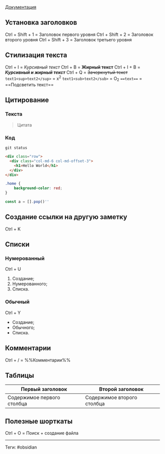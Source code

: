 [Документация](https://publish.obsidian.md/help-ru/%D0%A0%D1%83%D0%BA%D0%BE%D0%B2%D0%BE%D0%B4%D1%81%D1%82%D0%B2%D0%B0/%D0%A4%D0%BE%D1%80%D0%BC%D0%B0%D1%82%D0%B8%D1%80%D0%BE%D0%B2%D0%B0%D0%BD%D0%B8%D0%B5+%D0%B7%D0%B0%D0%BC%D0%B5%D1%82%D0%BE%D0%BA)
## Установка заголовков
Ctrl + Shift + 1 = Заголовок первого уровня
Ctrl + Shift + 2 = Заголовок второго уровня
Ctrl + Shift + 3 = Заголовок третьего уровня

## Стилизация текста
Ctrl + I = *Курсивный текст*
Ctrl + B = **Жирный текст**
Ctrl + I + B = ***Курсивный и жирный текст***
Ctrl + Q = ~~Зачеркнутый текст~~ 
`text1<sup>text2</sup>` = x<sup>2</sup>
`text1<sub>text2</sub>` = O<sub>2</sub>
`==text==` = ==Подсветить текст==

## Цитирование
### Текста
> Цитата

### Код
`git status`

```html
<div class="row">
  <div class="col-md-6 col-md-offset-3">
    <h1>Hello World</h1>
  </div>
</div>
```

```css
.home {
	background-color: red;
}
```

```js
const a = [].pop()''
```

## Создание ссылки на другую заметку
Ctrl + K

## Списки
### Нумерованный
Ctrl + U
1. Создание;
2. Нумерованного;
3. Списка.

### Обычный
Ctrl + Y
- Создание;
- Обычного;
- Списка.

## Комментарии
Ctrl + / = %%Комментарии%%

## Таблицы
Первый заголовок | Второй заголовок
----|----
Содержимое первого столбца | Содержимое второго столбца

## Полезные шорткаты
Ctrl + O = Поиск + создание файла

---
Теги: #obsidian